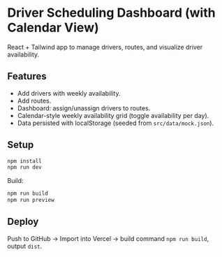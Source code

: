 # Driver Scheduling Dashboard (with Calendar View)

React + Tailwind app to manage drivers, routes, and visualize driver availability.

## Features
- Add drivers with weekly availability.
- Add routes.
- Dashboard: assign/unassign drivers to routes.
- Calendar-style weekly availability grid (toggle availability per day).
- Data persisted with localStorage (seeded from `src/data/mock.json`).

## Setup
```bash
npm install
npm run dev
```
Build:
```bash
npm run build
npm run preview
```

## Deploy
Push to GitHub → Import into Vercel → build command `npm run build`, output `dist`.

